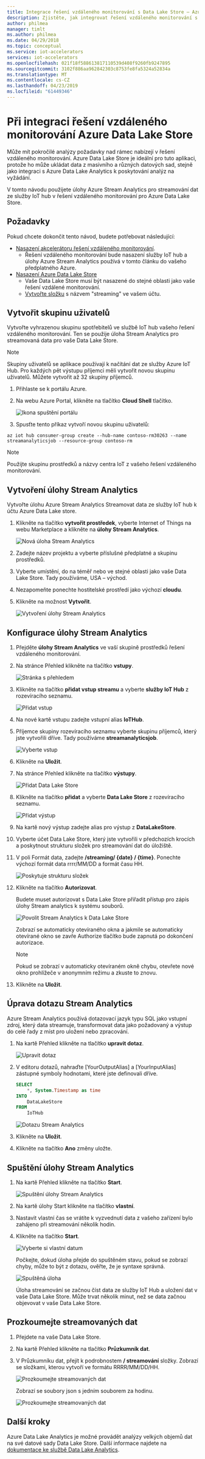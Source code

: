 ```yaml
---
title: Integrace řešení vzdáleného monitorování s Data Lake Store – Azure | Dokumentace Microsoftu
description: Zjistěte, jak integrovat řešení vzdáleného monitorování s Azure Data Lake Store pomocí úlohy Azure Stream Analytics.
author: philmea
manager: timlt
ms.author: philmea
ms.date: 04/29/2018
ms.topic: conceptual
ms.service: iot-accelerators
services: iot-accelerators
ms.openlocfilehash: 021f18f588613817110539d408f9260fb9247895
ms.sourcegitcommit: 3102f886aa962842303c8753fe8fa5324a52834a
ms.translationtype: MT
ms.contentlocale: cs-CZ
ms.lasthandoff: 04/23/2019
ms.locfileid: "61449346"
---
```

# <a name="integrate-the-remote-monitoring-solution-with-azure-data-lake-store"></a>Při integraci řešení vzdáleného monitorování Azure Data Lake Store

Může mít pokročilé analýzy požadavky nad rámec nabízejí v řešení vzdáleného monitorování. Azure Data Lake Store je ideální pro tuto aplikaci, protože ho může ukládat data z masivního a různých datových sad, stejně jako integraci s Azure Data Lake Analytics k poskytování analýz na vyžádání.

V tomto návodu použijete úlohy Azure Stream Analytics pro streamování dat ze služby IoT hub v řešení vzdáleného monitorování pro Azure Data Lake Store.

## <a name="prerequisites"></a>Požadavky

Pokud chcete dokončit tento návod, budete potřebovat následující:

* [Nasazení akcelerátoru řešení vzdáleného monitorování](quickstart-remote-monitoring-deploy.md).
  * Řešení vzdáleného monitorování bude nasazení služby IoT hub a úlohy Azure Stream Analytics používá v tomto článku do vašeho předplatného Azure.
* [Nasazení Azure Data Lake Store](../data-lake-store/data-lake-store-get-started-portal.md)
  * Vaše Data Lake Store musí být nasazené do stejné oblasti jako vaše řešení vzdálené monitorování.
  * [Vytvořte složku](../data-lake-store/data-lake-store-get-started-portal.md#createfolder) s názvem "streaming" ve vašem účtu.

## <a name="create-a-consumer-group"></a>Vytvořit skupinu uživatelů

Vytvořte vyhrazenou skupinu spotřebitelů ve službě IoT hub vašeho řešení vzdáleného monitorování. Ten se použije úloha Stream Analytics pro streamovaná data pro vaše Data Lake Store.

> [!NOTE]
> Skupiny uživatelů se aplikace používají k načítání dat ze služby Azure IoT Hub. Pro každých pět výstupu příjemci měli vytvořit novou skupinu uživatelů. Můžete vytvořit až 32 skupiny příjemců.

1. Přihlaste se k portálu Azure.

1. Na webu Azure Portal, klikněte na tlačítko **Cloud Shell** tlačítko.

    ![Ikona spuštění portálu](./media/iot-accelerators-integrate-data-lake/portal-launch-icon.png)

1. Spusťte tento příkaz vytvoří novou skupinu uživatelů:

```azurecli-interactive
az iot hub consumer-group create --hub-name contoso-rm30263 --name streamanalyticsjob --resource-group contoso-rm
```

> [!NOTE]
> Použijte skupinu prostředků a názvy centra IoT z vašeho řešení vzdáleného monitorování.

## <a name="create-stream-analytics-job"></a>Vytvoření úlohy Stream Analytics

Vytvořte úlohu Azure Stream Analytics Streamovat data ze služby IoT hub k účtu Azure Data Lake store.

1. Klikněte na tlačítko **vytvořit prostředek**, vyberte Internet of Things na webu Marketplace a klikněte na **úlohy Stream Analytics**.

    ![Nová úloha Stream Analytics](./media/iot-accelerators-integrate-data-lake/new-stream-analytics-job.png)

1. Zadejte název projektu a vyberte příslušné předplatné a skupinu prostředků.

1. Vyberte umístění, do na téměř nebo ve stejné oblasti jako vaše Data Lake Store. Tady používáme, USA – východ.

1. Nezapomeňte ponechte hostitelské prostředí jako výchozí **cloudu**.

1. Klikněte na možnost **Vytvořit**.

    ![Vytvoření úlohy Stream Analytics](./media/iot-accelerators-integrate-data-lake/create-stream-analytics-job.png)

## <a name="configure-the-stream-analytics-job"></a>Konfigurace úlohy Stream Analytics

1. Přejděte **úlohy Stream Analytics** ve vaší skupině prostředků řešení vzdáleného monitorování.

1. Na stránce Přehled klikněte na tlačítko **vstupy**.

    ![Stránka s přehledem](./media/iot-accelerators-integrate-data-lake/stream-analytics-overview.png)

1. Klikněte na tlačítko **přidat vstup streamu** a vyberte **služby IoT Hub** z rozevíracího seznamu.

    ![Přidat vstup](./media/iot-accelerators-integrate-data-lake/stream-analytics-add-input.png)

1. Na nové kartě vstupu zadejte vstupní alias **IoTHub**.

1. Příjemce skupiny rozevíracího seznamu vyberte skupinu příjemců, který jste vytvořili dříve. Tady používáme **streamanalyticsjob**.

    ![Vyberte vstup](./media/iot-accelerators-integrate-data-lake/stream-analytics-new-input.png)

1. Klikněte na **Uložit**.

1. Na stránce Přehled klikněte na tlačítko **výstupy**.

    ![Přidat Data Lake Store](./media/iot-accelerators-integrate-data-lake/stream-analytics-overview-2.png)

1. Klikněte na tlačítko **přidat** a vyberte **Data Lake Store** z rozevíracího seznamu.

    ![Přidat výstup](./media/iot-accelerators-integrate-data-lake/stream-analytics-output.png)

1. Na kartě nový výstup zadejte alias pro výstup z **DataLakeStore**.

1. Vyberte účet Data Lake Store, který jste vytvořili v předchozích krocích a poskytnout strukturu složek pro streamování dat do úložiště.

1. V poli Formát data, zadejte **/streaming/ {date} / {time}**. Ponechte výchozí formát data rrrr/MM/DD a formát času HH.

    ![Poskytuje strukturu složek](./media/iot-accelerators-integrate-data-lake/stream-analytics-new-output.png)

1. Klikněte na tlačítko **Autorizovat**.

    Budete muset autorizovat s Data Lake Store přiřadit přístup pro zápis úlohy Stream analytics k systému souborů.

    ![Povolit Stream Analytics k Data Lake Store](./media/iot-accelerators-integrate-data-lake/stream-analytics-out-authorize.png)

    Zobrazí se automaticky otevíraného okna a jakmile se automaticky otevírané okno se zavře Authorize tlačítko bude zapnutá po dokončení autorizace.

    > [!NOTE]
    > Pokud se zobrazí v automaticky otevíraném okně chybu, otevřete nové okno prohlížeče v anonymním režimu a zkuste to znovu.

1. Klikněte na **Uložit**.

## <a name="edit-the-stream-analytics-query"></a>Úprava dotazu Stream Analytics

Azure Stream Analytics používá dotazovací jazyk typu SQL jako vstupní zdroj, který data streamuje, transformovat data jako požadovaný a výstup do celé řady z míst pro uložení nebo zpracování.

1. Na kartě Přehled klikněte na tlačítko **upravit dotaz**.

    ![Upravit dotaz](./media/iot-accelerators-integrate-data-lake/stream-analytics-edit-query.png)

1. V editoru dotazů, nahraďte [YourOutputAlias] a [YourInputAlias] zástupné symboly hodnotami, které jste definovali dříve.

    ```sql
    SELECT
        *, System.Timestamp as time
    INTO
        DataLakeStore
    FROM
        IoTHub
    ```

    ![Dotazu Stream Analytics](./media/iot-accelerators-integrate-data-lake/stream-analytics-query.png)

1. Klikněte na **Uložit**.
1. Klikněte na tlačítko **Ano** změny uložte.

## <a name="start-the-stream-analytics-job"></a>Spuštění úlohy Stream Analytics

1. Na kartě Přehled klikněte na tlačítko **Start**.

    ![Spuštění úlohy Stream Analytics](./media/iot-accelerators-integrate-data-lake/stream-analytics-start.png)

1. Na kartě úlohy Start klikněte na tlačítko **vlastní**.

1. Nastavit vlastní čas se vrátíte k vyzvednutí data z vašeho zařízení bylo zahájeno při streamování několik hodin.

1. Klikněte na tlačítko **Start**.

    ![Vyberte si vlastní datum](./media/iot-accelerators-integrate-data-lake/stream-analytics-start-custom.png)

    Počkejte, dokud úloha přejde do spuštěném stavu, pokud se zobrazí chyby, může to být z dotazu, ověřte, že je syntaxe správná.

    ![Spuštěná úloha](./media/iot-accelerators-integrate-data-lake/stream-analytics-running.png)

    Úloha streamování se začnou číst data ze služby IoT Hub a uložení dat v vaše Data Lake Store. Může trvat několik minut, než se data začnou objevovat v vaše Data Lake Store.

## <a name="explore-the-streaming-data"></a>Prozkoumejte streamovaných dat

1. Přejdete na vaše Data Lake Store.

1. Na kartě Přehled klikněte na tlačítko **Průzkumník dat**.

1. V Průzkumníku dat, přejít k podrobnostem **/ streamování** složky. Zobrazí se složkami, kterou vytvoří ve formátu RRRR/MM/DD/HH.

    ![Prozkoumejte streamovaných dat](./media/iot-accelerators-integrate-data-lake/data-lake-store-data-explorer.png)

    Zobrazí se soubory json s jedním souborem za hodinu.

    ![Prozkoumejte streamovaných dat](./media/iot-accelerators-integrate-data-lake/data-lake-store-file-preview.png)

## <a name="next-steps"></a>Další kroky

Azure Data Lake Analytics je možné provádět analýzy velkých objemů dat na své datové sady Data Lake Store. Další informace najdete na [dokumentace ke službě Data Lake Analytics](https://docs.microsoft.com/azure/data-lake-analytics).
